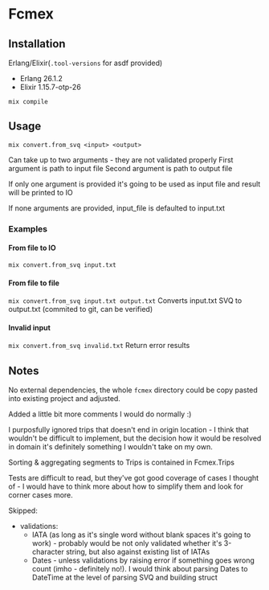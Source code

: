 # Fcmex

## Installation

Erlang/Elixir(`.tool-versions` for asdf provided)

* Erlang 26.1.2
* Elixir 1.15.7-otp-26

```
mix compile
```

## Usage

`mix convert.from_svq <input> <output>`

Can take up to two arguments - they are not validated properly
First argument is path to input file
Second argument is path to output file

If only one argument is provided it's going to be used as input file and result will be printed to IO

If none arguments are provided, input_file is defaulted to input.txt

### Examples

#### From file to IO

`mix convert.from_svq input.txt`

#### From file to file

`mix convert.from_svq input.txt output.txt`
Converts input.txt SVQ to output.txt (commited to git, can be verified)

#### Invalid input

`mix convert.from_svq invalid.txt`
Return error results


## Notes

No external dependencies, the whole `fcmex` directory could be copy pasted into existing project and adjusted. 

Added a little bit more comments I would do normally :)

I purposfully ignored trips that doesn't end in origin location - I think that wouldn't be difficult to implement, but the decision how it would be resolved in domain it's definitely something I wouldn't take on my own.

Sorting & aggregating segments to Trips is contained in Fcmex.Trips

Tests are difficult to read, but they've got good coverage of cases I thought of - I would have to think more about how to simplify them and look for corner cases more.

Skipped:
* validations:
  * IATA (as long as it's single word without blank spaces it's going to work) - probably would be not only validated whether it's 3-character string, but also against existing list of IATAs
  * Dates - unless validations by raising error if something goes wrong count (imho - definitely no!). I would think about parsing Dates to DateTime at the level of parsing SVQ and building struct 
